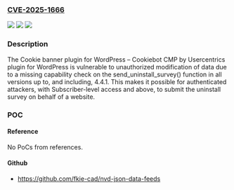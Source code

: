 ### [CVE-2025-1666](https://cve.mitre.org/cgi-bin/cvename.cgi?name=CVE-2025-1666)
![](https://img.shields.io/static/v1?label=Product&message=Cookie%20banner%20plugin%20for%20WordPress%20%E2%80%93%20Cookiebot%20CMP%20by%20Usercentrics&color=blue)
![](https://img.shields.io/static/v1?label=Version&message=*%3C%3D%204.4.1%20&color=brighgreen)
![](https://img.shields.io/static/v1?label=Vulnerability&message=CWE-862%20Missing%20Authorization&color=brighgreen)

### Description

The Cookie banner plugin for WordPress – Cookiebot CMP by Usercentrics plugin for WordPress is vulnerable to unauthorized modification of data due to a missing capability check on the send_uninstall_survey() function in all versions up to, and including, 4.4.1. This makes it possible for authenticated attackers, with Subscriber-level access and above, to submit the uninstall survey on behalf of a website.

### POC

#### Reference
No PoCs from references.

#### Github
- https://github.com/fkie-cad/nvd-json-data-feeds

